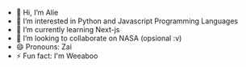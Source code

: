 - 👋 Hi, I’m Alie
- 👀 I’m interested in Python and Javascript Programming Languages
- 🌱 I’m currently learning Next-js
- 💞️ I’m looking to collaborate on NASA (opsional :v)
- 😄 Pronouns: Zai
- ⚡ Fun fact: I'm Weeaboo
